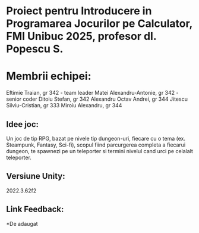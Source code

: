# Proiect pentru Introducere in Programarea Jocurilor pe Calculator, FMI Unibuc 2025, profesor dl. Popescu S.

# Membrii echipei:
Eftimie Traian, gr 342 - team leader
Matei Alexandru-Antonie, gr 342 - senior coder
Ditoiu Stefan, gr 342
Alexandru Octav Andrei, gr 344
Jitescu Silviu-Cristian, gr 333
Miroiu Alexandru, gr 344

## Idee joc:
Un joc de tip RPG, bazat pe nivele tip dungeon-uri, fiecare cu o tema (ex. Steampunk, Fantasy, Sci-fi), scopul fiind parcurgerea completa a fiecarui dungeon, te spawnezi pe un teleporter si termini nivelul cand urci pe celalalt teleporter.

## Versiune Unity:
2022.3.62f2

## Link Feedback:
*De adaugat
